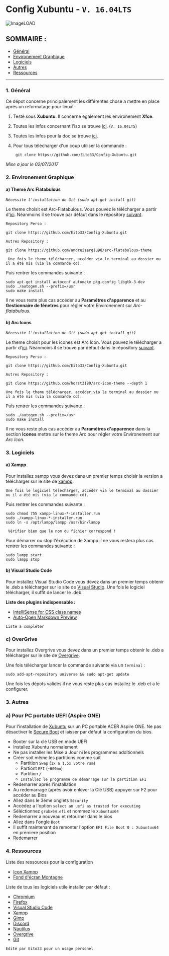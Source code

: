 # Config Xubuntu - `V. 16.04LTS`
![ImageLOAD](http://i.imgur.com/Hs1aI7b.png)

## SOMMAIRE : 

* [Général](https://github.com/Eito33/Config-Xubuntu#1-général)
* [Environement Graphique](https://github.com/Eito33/Config-Xubuntu#2-environement-graphique)
* [Logiciels](https://github.com/Eito33/Config-Xubuntu#3-logiciels)
* [Autres](https://github.com/Eito33/Config-Xubuntu#3-autres)
* [Ressources](https://github.com/Eito33/Config-Xubuntu#4-ressources)


------------------------------


### 1. Général

Ce dépot concerne principalement les différentes chose a mettre en place aprés un reformatage pour linux!

1. Testé sous **Xubuntu**. Il concerne également les environement **Xfce**.
2. Toutes les infos concernant l'iso se trouve [ici](http://xubuntu.fr/). (`V. 16.04LTS`)
3. Toutes les infos pour la doc se trouve [ici](https://doc.ubuntu-fr.org/).
4. Pour tous télécharger d'un coup utiliser la commande :

        git clone https://github.com/Eito33/Config-Xubuntu.git


*Mise a jour le 02/07/2017* 

### 2. Environement Graphique

#### a) Theme Arc Flatabulous
*` Nécessite l'installation de Git (sudo apt-get install git) `*

Le theme choisit est Arc-Flatabulous. Vous pouvez le télécharger a partir d'[ici](https://github.com/Eito33/Config-Xubuntu/tree/master/theme/arc-flatabulous).
Néanmoins il se trouve par défaut dans le répository [suivant](https://github.com/andreisergiu98/arc-flatabulous-theme).

`Repository Perso :`

    git clone https://github.com/Eito33/Config-Xubuntu.git
  
 `Autres Repository :`

    git clone https://github.com/andreisergiu98/arc-flatabulous-theme
 
 
` Une fois le theme télécharger, accéder via le terminal au dossier ou il a été mis (via la commande cd).`

Puis rentrer les commandes suivante :

    sudo apt-get install autoconf automake pkg-config libgtk-3-dev
    sudo ./autogen.sh --prefix=/usr
    sudo make install

Il ne vous reste plus cas accéder au **Paramétres d'apparence** et au **Gestionnaire de fênetres** pour régler votre Environement sur *Arc-flatabulous*.


#### b) Arc Icons
*` Nécessite l'installation de Git (sudo apt-get install git) `*

Le theme choisit pour les icones est Arc Icon. Vous pouvez le télécharger a partir d'[ici](https://github.com/Eito33/Config-Xubuntu/tree/master/theme/arc-icon).
Néanmoins il se trouve par défaut dans le répository [suivant](https://github.com/horst3180/arc-icon-theme).

`Repository Perso :`

    git clone https://github.com/Eito33/Config-Xubuntu.git
  
 `Autres Repository :`

    git clone https://github.com/horst3180/arc-icon-theme --depth 1
 
 
`Une fois le theme télécharger, accéder via le terminal au dossier ou il a été mis (via la commande cd).`

Puis rentrer les commandes suivante :

    sudo ./autogen.sh --prefix=/usr
    sudo make install

Il ne vous reste plus cas accéder au **Paramétres d'apparence** dans la section **Icones** mettre sur le theme Arc pour régler votre Environement sur *Arc Icon*.


### 3. Logiciels

#### a) Xampp

Pour installez xampp vous devez dans un premier temps choisir la version a télécharger sur le site de [xampp](https://www.apachefriends.org/fr/download.html).

`Une fois le logiciel télécharger, accéder via le terminal au dossier ou il a été mis (via la commande cd).`

Puis rentrer les commandes suivante : 

    sudo chmod 755 xampp-linux-*-installer.run
    sudo ./xampp-linux-*-installer.run
    sudo ln -s /opt/lampp/lampp /usr/bin/lampp

` Vérifier bien que le nom du fichier correspond !`

Pour démarrer ou stop l'éxécution de Xampp il ne vous restera plus cas rentrer les commandes suivante :

    sudo lampp start
    sudo lampp stop


#### b) Visual Studio Code

Pour installez Visual Studio Code vous devez dans un premier temps obtenir le .deb a télécharger sur le site de [Visual Studio](https://code.visualstudio.com/).
Une fois le logiciel télécharger, il suffit de lancer le .deb.

**Liste des plugins indispensable :**
* [IntelliSense for CSS class names](https://marketplace.visualstudio.com/items?itemName=Zignd.html-css-class-completion)
* [Auto-Open Markdown Preview](https://marketplace.visualstudio.com/items?itemName=hnw.vscode-auto-open-markdown-preview)

`Liste a compléter`


### c) OverGrive

Pour installez Overgrive vous devez dans un premier temps obtenir le .deb a télécharger sur le site de [Overgrive](https://www.thefanclub.co.za/overgrive).

Une fois télécharger lancer la commande suivante via un `terminal` :

    sudo add-apt-repository universe && sudo apt-get update


Une fois les dépots validés il ne vous reste plus cas installez le .deb et a le configurer.


### 3. Autres

### a) Pour PC portable UEFI (Aspire ONE)

Pour l'installation de [Xubuntu](https://doc.ubuntu-fr.org/uefi) sur un PC portable ACER Aspire ONE.
 Ne pas désactiver le [Secure Boot](https://forum.ubuntu-fr.org/viewtopic.php?pid=21468818#p21468818) et laisser par défaut la configuration du bios.

* Booter sur la clé USB en mode UEFI
* Installez Xubuntu normalement
* Ne pas installer les Mise a Jour ni les programmes additionnels
* Créer soit même les partitions comme suit 
    * Partition `Swap` (`1x a 1,5x votre ram`)
    * Partiont `EFI` (`~600mo`)
    * Partition `/` 
    * `Installez le programme de démarrage sur la partition EFI`
* Redemarrer aprés l'installation
* Au redemarrage (aprés avoir enlever la Clé USB) appuyer sur F2 pour accéder au Bios
* Allez dans le 3éme onglets `Sécurity`
* Accédez a l'option `select an uefi as trusted for executing`
* Séléctionnez `grubx64.efi` et nommez le `Xubuntux64`
* Redemarrer a nouveau et retourner dans le bios
* Allez dans l'ongle `Boot`
* Il suffit maintenant de remonter l'option `EFI File Boot 0 : Xubuntux64` en premiere position
* Redemarrer

### 4. Ressources

Liste des ressources pour la configuration

* [Icon Xampp](https://drive.google.com/drive/folders/0B8eas3cznJoBRGxHdVlFeHJUX0E?usp=sharing)
* [Fond d'écran Montagne](https://drive.google.com/drive/folders/0B8eas3cznJoBRGxHdVlFeHJUX0E?usp=sharing)

Liste de tous les logiciels utile installer par défaut :

* [Chromium](https://doc.ubuntu-fr.org/chromium-browser)
* [Firefox](https://doc.ubuntu-fr.org/firefox)
* [Visual Studio Code](https://code.visualstudio.com/)
* [Xampp](https://doc.ubuntu-fr.org/xampp)
* [Gimp](https://doc.ubuntu-fr.org/gimp)
* [Discord](https://doc.ubuntu-fr.org/discord)
* [Nautilus](https://doc.ubuntu-fr.org/nautilus)
* [Overgrive](https://doc.ubuntu-fr.org/google_drive)
* [Git](https://doc.ubuntu-fr.org/git)


` Edité par Eito33 pour un usage personel `